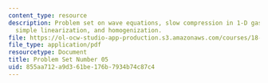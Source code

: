 ```yaml
---
content_type: resource
description: Problem set on wave equations, slow compression in 1-D gas dynamics,
  simple linearization, and homogenization.
file: https://ol-ocw-studio-app-production.s3.amazonaws.com/courses/18-306-advanced-partial-differential-equations-with-applications-fall-2009/855aa712a9d361be176b7934b74c87c4_MIT18_306f09_pset05_ProblemSet200905.pdf
file_type: application/pdf
resourcetype: Document
title: Problem Set Number 05
uid: 855aa712-a9d3-61be-176b-7934b74c87c4
---
```

